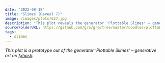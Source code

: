 ```yaml
---
date: "2022-08-18"
title: "Slimes (Reveal 7)"
image: /images/plots/627.jpg
description: "This plot reveals the generator 'Plottable Slimes' – generative art on fxhash"
sourceFolderURL: https://github.com/gre/gre/tree/master/doodles/plottable-slimes
tags:
  - slimes
---
```


_This plot is a prototype out of the generator 'Plottable Slimes' – generative art on [fxhash](https://www.fxhash.xyz/generative/18109)._
